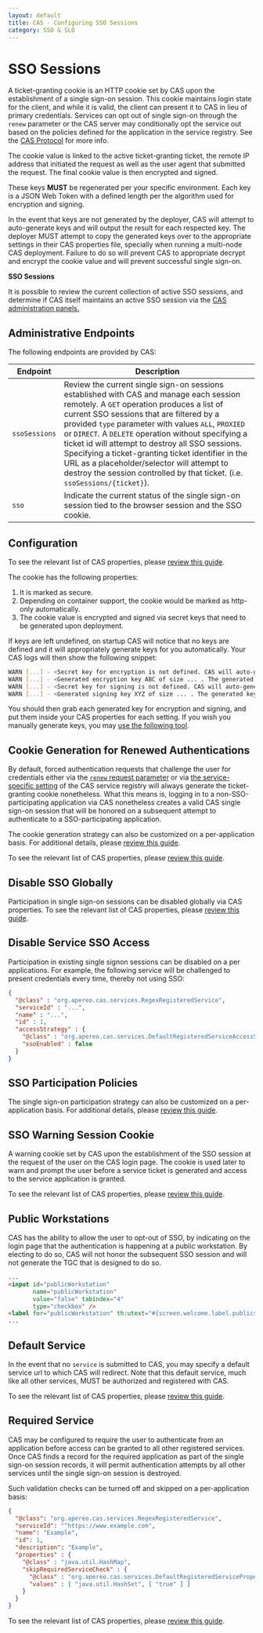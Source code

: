 ```yaml
---
layout: default
title: CAS - Configuring SSO Sessions
category: SSO & SLO
---
```




# SSO Sessions

A ticket-granting cookie is an HTTP cookie set by CAS upon the establishment of a single sign-on session. This cookie maintains login
state for the client, and while it is valid, the client can present it to CAS in lieu of primary credentials.
Services can opt out of single sign-on through the `renew` parameter or the CAS server may conditionally opt the service out
based on the policies defined for the application in the service registry. See the [CAS Protocol](../protocol/CAS-Protocol.html) for more info.

The cookie value is linked to the active ticket-granting ticket, the remote IP address that initiated the request
as well as the user agent that submitted the request. The final cookie value is then encrypted and signed. 

These keys **MUST** be regenerated per your specific environment. Each key
is a JSON Web Token with a defined length per the algorithm used for encryption and signing.

In the event that keys are not generated by the deployer, CAS will attempt to auto-generate keys and will output
the result for each respected key. The deployer MUST attempt to copy the generated keys over to the appropriate
settings in their CAS properties file, specially when running a multi-node CAS deployment. Failure to do so will prevent CAS
to appropriate decrypt and encrypt the cookie value and will prevent successful single sign-on.

<div class="alert alert-info"><strong>SSO Sessions</strong><p>It is possible to review the current collection of active SSO sessions,
and determine if CAS itself maintains an active SSO session via the <a href="../monitoring/Monitoring-Statistics.html">CAS administration panels.</a></p></div>

## Administrative Endpoints

The following endpoints are provided by CAS:
 
| Endpoint                 | Description
|--------------------------|------------------------------------------------
| `ssoSessions`                 | Review the current single sign-on sessions established with CAS and manage each session remotely. A `GET` operation produces a list of current SSO sessions that are filtered by a provided `type` parameter with values `ALL`, `PROXIED` or `DIRECT`. A `DELETE` operation without specifying a ticket id will attempt to destroy all SSO sessions. Specifying a ticket-granting ticket identifier in the URL as a placeholder/selector will attempt to destroy the session controlled by that ticket. (i.e. `ssoSessions/{ticket}`).
| `sso`                         | Indicate the current status of the single sign-on session tied to the browser session and the SSO cookie. 

## Configuration

To see the relevant list of CAS properties, please [review this guide](../configuration/Configuration-Properties.html#ticket-granting-cookie).

The cookie has the following properties:

1. It is marked as secure.
2. Depending on container support, the cookie would be marked as http-only automatically.
3. The cookie value is encrypted and signed via secret keys that need to be generated upon deployment.

If keys are left undefined, on startup CAS will notice that no keys are defined and it will appropriately generate keys for you automatically. Your CAS logs will then show the following snippet:

```bash
WARN [...] - <Secret key for encryption is not defined. CAS will auto-generate the encryption key>
WARN [...] - <Generated encryption key ABC of size ... . The generated key MUST be added to CAS settings.>
WARN [...] - <Secret key for signing is not defined. CAS will auto-generate the signing key>
WARN [...] - <Generated signing key XYZ of size ... . The generated key MUST be added to CAS settings.>
```

You should then grab each generated key for encryption and signing, and put them inside your CAS properties for each setting.
If you wish you manually generate keys, you may [use the following tool](https://github.com/mitreid-connect/json-web-key-generator).

## Cookie Generation for Renewed Authentications

By default, forced authentication requests that challenge the user for credentials
either via the [`renew` request parameter](../protocol/CAS-Protocol.html)
or via [the service-specific setting](../services/Service-Management.html) of
the CAS service registry will always generate the ticket-granting cookie
nonetheless. What this means is, logging in to a non-SSO-participating application
via CAS nonetheless creates a valid CAS single sign-on session that will be honored on a
subsequent attempt to authenticate to a SSO-participating application.

The cookie generation strategy can also be customized on a per-application basis. For additional details, 
please [review this guide](../services/Configuring-Service-SSO-Policy.html).

To see the relevant list of CAS properties, please [review this guide](../configuration/Configuration-Properties.html#global-sso-behavior).

## Disable SSO Globally

Participation in single sign-on sessions can be disabled globally via CAS properties. To see the relevant list of CAS 
properties, please [review this guide](../configuration/Configuration-Properties.html#global-sso-behavior).

## Disable Service SSO Access

Participation in existing single signon sessions can be disabled on a per applications. For example, 
the following service will be challenged to present credentials every time, thereby not using SSO:

```json
{
  "@class" : "org.apereo.cas.services.RegexRegisteredService",
  "serviceId" : "...",
  "name" : "...",
  "id" : 1,
  "accessStrategy" : {
    "@class" : "org.apereo.cas.services.DefaultRegisteredServiceAccessStrategy",
    "ssoEnabled" : false
  }
}
```

## SSO Participation Policies

The single sign-on participation strategy can also be customized on a per-application basis. For additional details, 
please [review this guide](../services/Configuring-Service-SSO-Policy.html).

## SSO Warning Session Cookie

A warning cookie set by CAS upon the establishment of the SSO session at the request of the user on the CAS login page.
The cookie is used later to warn and prompt the user before a service ticket is generated and access to the service application is granted.

To see the relevant list of CAS properties, 
please [review this guide](../configuration/Configuration-Properties.html#warning-cookie).

## Public Workstations

CAS has the ability to allow the user to opt-out of SSO, by indicating on the login page that the authentication
is happening at a public workstation. By electing to do so, CAS will not honor the subsequent SSO session
and will not generate the TGC that is designed to do so.

```html
...
<input id="publicWorkstation"
       name="publicWorkstation"
       value="false" tabindex="4"
       type="checkbox" />
<label for="publicWorkstation" th:utext="#{screen.welcome.label.publicstation}"/>
...
```

## Default Service

In the event that no `service` is submitted to CAS, you may specify a default
service url to which CAS will redirect. Note that this default service, much like
all other services, MUST be authorized and registered with CAS.

To see the relevant list of CAS properties, 
please [review this guide](../configuration/Configuration-Properties.html#views).

## Required Service

CAS may be configured to require the user to authenticate from an application before
access can be granted to all other registered services. Once CAS finds a record for the required
application as part of the single sign-on session records, it will permit authentication attempts
by all other services until the single sign-on session is destroyed.

Such validation checks can be turned off and skipped on a per-application basis:

```json
{
  "@class": "org.apereo.cas.services.RegexRegisteredService",
  "serviceId": "^https://www.example.com",
  "name": "Example",
  "id": 1,
  "description": "Example",
  "properties" : {
    "@class" : "java.util.HashMap",
    "skipRequiredServiceCheck" : {
      "@class" : "org.apereo.cas.services.DefaultRegisteredServiceProperty",
      "values" : [ "java.util.HashSet", [ "true" ] ]
    }
  }
}
```

To see the relevant list of CAS properties, please [review this guide](../configuration/Configuration-Properties.html#global-sso-behavior).
